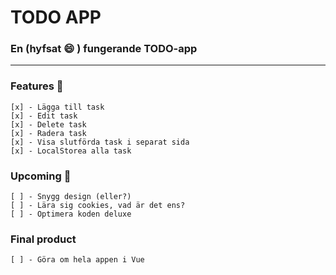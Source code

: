 # TODO APP

### En (hyfsat :smile: ) fungerande TODO-app
***

### Features :cake:
    [x] - Lägga till task  
    [x] - Edit task  
    [x] - Delete task  
    [x] - Radera task  
    [x] - Visa slutförda task i separat sida  
    [x] - LocalStorea alla task

### Upcoming :star2:

    [ ] - Snygg design (eller?)
    [ ] - Lära sig cookies, vad är det ens?
    [ ] - Optimera koden deluxe

### Final product

    [ ] - Göra om hela appen i Vue

